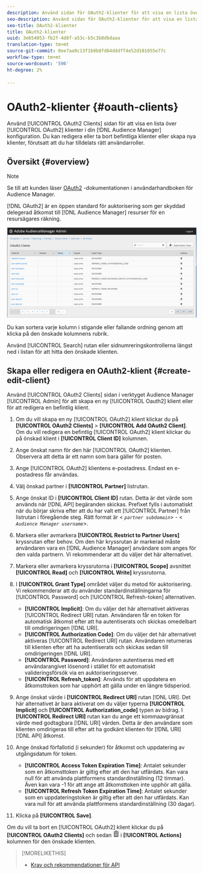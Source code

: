 ```yaml
---
description: Använd sidan för OAuth2-klienter för att visa en lista över OAuth2-klienter i din Audience Manager-konfiguration. Du kan redigera eller ta bort befintliga klienter eller skapa nya klienter, förutsatt att du har tilldelats rätt användarroller.
seo-description: Använd sidan för OAuth2-klienter för att visa en lista över OAuth2-klienter i din Audience Manager-konfiguration. Du kan redigera eller ta bort befintliga klienter eller skapa nya klienter, förutsatt att du har tilldelats rätt användarroller.
seo-title: OAuth2-klienter
title: OAuth2-klienter
uuid: 3e654053-fb2f-4d8f-a53c-b5c3b8dbdaaa
translation-type: tm+mt
source-git-commit: 0ee7aa9c13f1b9b8fd64dddff4e52d101055e77c
workflow-type: tm+mt
source-wordcount: '596'
ht-degree: 2%

---
```



# OAuth2-klienter {#oauth-clients}

Använd [!UICONTROL OAuth2 Clients] sidan för att visa en lista över [!UICONTROL OAuth2] klienter i din [!DNL Audience Manager] konfiguration. Du kan redigera eller ta bort befintliga klienter eller skapa nya klienter, förutsatt att du har tilldelats rätt användarroller.

## Översikt {#overview}

<!-- c_oauth.xml -->

>[!NOTE]
>
>Se till att kunden läser [OAuth2](https://docs.adobe.com/content/help/en/audience-manager/user-guide/api-and-sdk-code/rest-apis/aam-api-getting-started.html#oauth) -dokumentationen i användarhandboken för Audience Manager.

[!DNL OAuth2] är en öppen standard för auktorisering som ger skyddad delegerad åtkomst till [!DNL Audience Manager] resurser för en resursägares räkning.

![](assets/oauth.png)

Du kan sortera varje kolumn i stigande eller fallande ordning genom att klicka på den önskade kolumnens rubrik.

Använd [!UICONTROL Search] rutan eller sidnumreringskontrollerna längst ned i listan för att hitta den önskade klienten.

## Skapa eller redigera en OAuth2-klient {#create-edit-client}

<!-- t_create_edit_auth.xml -->

Använd [!UICONTROL OAuth2 Clients] sidan i verktyget Audience Manager [!UICONTROL Admin] för att skapa en ny [!UICONTROL Oauth2] klient eller för att redigera en befintlig klient.

1. Om du vill skapa en ny [!UICONTROL OAuth2] klient klickar du på **[!UICONTROL OAuth2 Clients]** > **[!UICONTROL Add OAuth2 Client]**. Om du vill redigera en befintlig [!UICONTROL OAuth2] klient klickar du på önskad klient i **[!UICONTROL Client ID]** kolumnen.
1. Ange önskat namn för den här [!UICONTROL OAuth2] klienten. Observera att detta är ett namn som bara gäller för posten.
1. Ange [!UICONTROL OAuth2] klientens e-postadress. Endast en e-postadress får användas.
1. Välj önskad partner i **[!UICONTROL Partner]** listrutan.
1. Ange önskat ID i **[!UICONTROL Client ID]** rutan. Detta är det värde som används när [!DNL API] begäranden skickas. Prefixet fylls i automatiskt när du börjar skriva efter att du har valt ett [!UICONTROL Partner] från listrutan i föregående steg. Rätt format är &lt; *`partner subdomain`*> - &lt; *`Audience Manager username`*>.
1. Markera eller avmarkera **[!UICONTROL Restrict to Partner Users]** kryssrutan efter behov. Om den här kryssrutan är markerad måste användaren vara en [!DNL Audience Manager] användare som anges för den valda partnern. Vi rekommenderar att du väljer det här alternativet.
1. Markera eller avmarkera kryssrutorna i **[!UICONTROL Scope]** avsnittet **[!UICONTROL Read]** och **[!UICONTROL Write]** kryssrutorna.
1. I **[!UICONTROL Grant Type]** området väljer du metod för auktorisering. Vi rekommenderar att du använder standardinställningarna för [!UICONTROL Password] och [!UICONTROL Refresh-token] alternativen.

   * **[!UICONTROL Implicit]**: Om du väljer det här alternativet aktiveras [!UICONTROL Redirect URI] rutan. Användaren får en token för automatisk åtkomst efter att ha autentiserats och skickas omedelbart till omdirigeringen [!DNL URI].
   * **[!UICONTROL Authorization Code]**: Om du väljer det här alternativet aktiveras [!UICONTROL Redirect URI] rutan. Användaren returneras till klienten efter att ha autentiserats och skickas sedan till omdirigeringen [!DNL URI].
   * **[!UICONTROL Password]**: Användaren autentiseras med ett användarangivet lösenord i stället för ett automatiskt valideringsförsök via en auktoriseringsserver.
   * **[!UICONTROL Refresh_token]**: Används för att uppdatera en åtkomsttoken som har upphört att gälla under en längre tidsperiod.

1. Ange önskat värde i **[!UICONTROL Redirect URI]** rutan [!DNL URI]. Det här alternativet är bara aktiverat om du väljer typerna **[!UICONTROL Implicit]** och **[!UICONTROL Authorization_code]** typen av bidrag. I **[!UICONTROL Redirect URI]** rutan kan du ange ett kommaavgränsat värde med godtagbara [!DNL URI] värden. Detta är den användare som klienten omdirigeras till efter att ha godkänt klienten för [!DNL URI] [!DNL API] åtkomst.
1. Ange önskad förfallotid (i sekunder) för åtkomst och uppdatering av utgångsdatum för token.

   * **[!UICONTROL Access Token Expiration Time]**: Antalet sekunder som en åtkomsttoken är giltig efter att den har utfärdats. Kan vara null för att använda plattformens standardinställning (12 timmar). Även kan vara -1 för att ange att åtkomsttoken inte upphör att gälla.
   * **[!UICONTROL Refresh Token Expiration Time]**: Antalet sekunder som en uppdateringstoken är giltig efter att den har utfärdats. Kan vara null för att använda plattformens standardinställning (30 dagar).

1. Klicka på **[!UICONTROL Save]**.

Om du vill ta bort en [!UICONTROL OAuth2] klient klickar du på **[!UICONTROL OAuth2 Clients]** och sedan ![](assets/icon_delete.png) i **[!UICONTROL Actions]** kolumnen för den önskade klienten.

>[!MORELIKETHIS]
>
>* [Krav och rekommendationer för API](../admin-oauth2/aam-admin-api-requirements.md)

